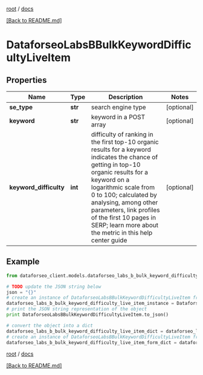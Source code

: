 [root](./../ "root") / [docs](./ "docs")

[[Back to README.md]](./../README.md "[Back to README.md]")

# DataforseoLabsBBulkKeywordDifficultyLiveItem

## Properties

Name | Type | Description | Notes
------------ | ------------- | ------------- | -------------
**se_type** | **str** | search engine type | [optional]
**keyword** | **str** | keyword in a POST array | [optional]
**keyword_difficulty** | **int** | difficulty of ranking in the first top-10 organic results for a keyword indicates the chance of getting in top-10 organic results for a keyword on a logarithmic scale from 0 to 100; calculated by analysing, among other parameters, link profiles of the first 10 pages in SERP; learn more about the metric in this help center guide | [optional]

## Example

```python
from dataforseo_client.models.dataforseo_labs_b_bulk_keyword_difficulty_live_item import DataforseoLabsBBulkKeywordDifficultyLiveItem

# TODO update the JSON string below
json = "{}"
# create an instance of DataforseoLabsBBulkKeywordDifficultyLiveItem from a JSON string
dataforseo_labs_b_bulk_keyword_difficulty_live_item_instance = DataforseoLabsBBulkKeywordDifficultyLiveItem.from_json(json)
# print the JSON string representation of the object
print DataforseoLabsBBulkKeywordDifficultyLiveItem.to_json()

# convert the object into a dict
dataforseo_labs_b_bulk_keyword_difficulty_live_item_dict = dataforseo_labs_b_bulk_keyword_difficulty_live_item_instance.to_dict()
# create an instance of DataforseoLabsBBulkKeywordDifficultyLiveItem from a dict
dataforseo_labs_b_bulk_keyword_difficulty_live_item_form_dict = dataforseo_labs_b_bulk_keyword_difficulty_live_item.from_dict(dataforseo_labs_b_bulk_keyword_difficulty_live_item_dict)
```

  

[root](./../ "root") / [docs](./ "docs")

[[Back to README.md]](./../README.md "[Back to README.md]")